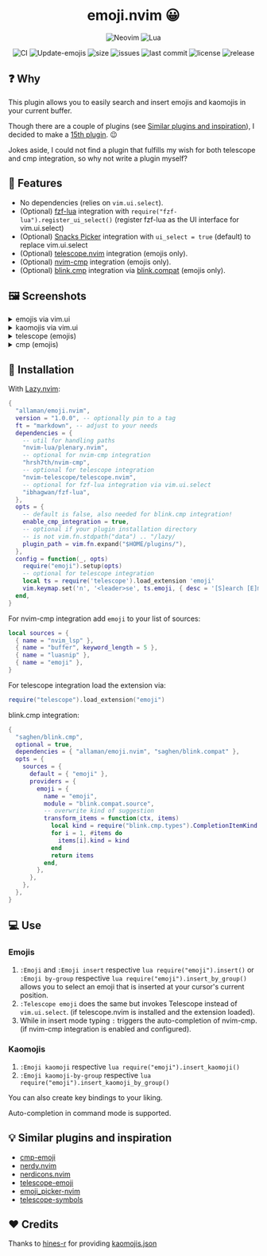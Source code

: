<h1 align="center">emoji.nvim 😀</h1>

<div align="center">
  <p>
    <img src="https://img.shields.io/badge/NeoVim-%2357A143.svg?&style=for-the-badge&logo=neovim&logoColor=white" alt="Neovim"/>
    <img src="https://img.shields.io/badge/lua-%232C2D72.svg?style=for-the-badge&logo=lua&logoColor=white" alt="Lua"/>
  </p>
</div>
<div align="center">
  <p>
    <img src="https://github.com/Allaman/emoji.nvim/actions/workflows/ci.yml/badge.svg" alt="CI"/>
    <img src="https://github.com/Allaman/emoji.nvim/actions/workflows/update-emojis.yml/badge.svg" alt="Update-emojis"/>
    <img src="https://img.shields.io/github/repo-size/Allaman/emoji.nvim" alt="size"/>
    <img src="https://img.shields.io/github/issues/Allaman/emoji.nvim.svg" alt="issues"/>
    <img src="https://img.shields.io/github/last-commit/Allaman/emoji.nvim" alt="last commit"/>
    <img src="https://img.shields.io/github/license/Allaman/emoji.nvim" alt="license"/>
    <img src="https://img.shields.io/github/v/release/Allaman/emoji.nvim?sort=semver" alt="release"/>
  </p>
</div>

## ❓ Why

This plugin allows you to easily search and insert emojis and kaomojis in your current buffer.

Though there are a couple of plugins (see [Similar plugins and inspiration](#similar-plugins-and-inspiration)), I decided to make a [15th plugin](https://xkcd.com/927/). 😉

Jokes aside, I could not find a plugin that fulfills my wish for both telescope and cmp integration, so why not write a plugin myself?

## 💫 Features

- No dependencies (relies on `vim.ui.select`).
- (Optional) [fzf-lua](https://github.com/ibhagwan/fzf-lua) integration with `require("fzf-lua").register_ui_select()` (register fzf-lua as the UI interface for vim.ui.select)
- (Optional) [Snacks Picker](https://github.com/folke/snacks.nvim/blob/main/docs/picker.md) integration with `ui_select = true` (default) to replace vim.ui.select
- (Optional) [telescope.nvim](https://github.com/nvim-telescope/telescope.nvim) integration (emojis only).
- (Optional) [nvim-cmp](https://github.com/hrsh7th/nvim-cmp) integration (emojis only).
- (Optional) [blink.cmp](https://github.com/Saghen/blink.cmp) integration via [blink.compat](https://github.com/saghen/blink.compat) (emojis only).

## 🖼️ Screenshots

<details>
<summary>emojis via vim.ui</summary

[![ui.png](https://s9.gifyu.com/images/SFndT.png)](https://gifyu.com/image/SFndT)

Please note that I use [dressing.nvim](https://github.com/stevearc/dressing.nvim) in this picture so your UI might look different!

</details>

<details>
<summary>kaomojis via vim.ui</summary

[![kaomojis.png](https://s9.gifyu.com/images/SUNSK.png)](https://gifyu.com/image/SUNSK)

Please note that I use [dressing.nvim](https://github.com/stevearc/dressing.nvim) so your UI might look different!

</details>

<details>
<summary>telescope (emojis)</summary

[![telescope.png](https://s9.gifyu.com/images/SFndw.png)](https://gifyu.com/image/SFndw)

</details>

<details>
<summary>cmp (emojis)</summary

[![cmp.png](https://s9.gifyu.com/images/SFnd3.png)](https://gifyu.com/image/SFnd3)

</details>

## 🔧 Installation

With [Lazy.nvim](https://github.com/folke/lazy.nvim):

```lua
{
  "allaman/emoji.nvim",
  version = "1.0.0", -- optionally pin to a tag
  ft = "markdown", -- adjust to your needs
  dependencies = {
    -- util for handling paths
    "nvim-lua/plenary.nvim",
    -- optional for nvim-cmp integration
    "hrsh7th/nvim-cmp",
    -- optional for telescope integration
    "nvim-telescope/telescope.nvim",
    -- optional for fzf-lua integration via vim.ui.select
    "ibhagwan/fzf-lua",
  },
  opts = {
    -- default is false, also needed for blink.cmp integration!
    enable_cmp_integration = true,
    -- optional if your plugin installation directory
    -- is not vim.fn.stdpath("data") .. "/lazy/
    plugin_path = vim.fn.expand("$HOME/plugins/"),
  },
  config = function(_, opts)
    require("emoji").setup(opts)
    -- optional for telescope integration
    local ts = require('telescope').load_extension 'emoji'
    vim.keymap.set('n', '<leader>se', ts.emoji, { desc = '[S]earch [E]moji' })
  end,
}
```

For nvim-cmp integration add `emoji` to your list of sources:

```lua
local sources = {
  { name = "nvim_lsp" },
  { name = "buffer", keyword_length = 5 },
  { name = "luasnip" },
  { name = "emoji" },
}
```

For telescope integration load the extension via:

```lua
require("telescope").load_extension("emoji")
```

blink.cmp integration:

```lua
{
  "saghen/blink.cmp",
  optional = true,
  dependencies = { "allaman/emoji.nvim", "saghen/blink.compat" },
  opts = {
    sources = {
      default = { "emoji" },
      providers = {
        emoji = {
          name = "emoji",
          module = "blink.compat.source",
          -- overwrite kind of suggestion
          transform_items = function(ctx, items)
            local kind = require("blink.cmp.types").CompletionItemKind.Text
            for i = 1, #items do
              items[i].kind = kind
            end
            return items
          end,
        },
      },
    },
  },
}
```

## 💻 Use

### Emojis

1. `:Emoji` and `:Emoji insert` respective `lua require("emoji").insert()` or `:Emoji by-group` respective `lua require("emoji").insert_by_group()` allows you to select an emoji that is inserted at your cursor's current position.
2. `:Telescope emoji` does the same but invokes Telescope instead of `vim.ui.select`. (if telescope.nvim is installed and the extension loaded).
3. While in insert mode typing `:` triggers the auto-completion of nvim-cmp. (if nvim-cmp integration is enabled and configured).

### Kaomojis

1. `:Emoji kaomoji` respective `lua require("emoji").insert_kaomoji()`
2. `:Emoji kaomoji-by-group` respective `lua require("emoji").insert_kaomoji_by_group()`

You can also create key bindings to your liking.

Auto-completion in command mode is supported.

## 💡 Similar plugins and inspiration

- [cmp-emoji](https://github.com/hrsh7th/cmp-emoji)
- [nerdy.nvim](https://github.com/2KAbhishek/nerdy.nvim)
- [nerdicons.nvim](https://github.com/nvimdev/nerdicons.nvim)
- [telescope-emoji](https://github.com/xiyaowong/telescope-emoji.nvim)
- [emoji_picker-nvim](https://github.com/WilsonOh/emoji_picker-nvim)
- [telescope-symbols](https://github.com/nvim-telescope/telescope-symbols.nvim)

## ♥️ Credits

Thanks to [hines-r](https://github.com/hines-r) for providing [kaomojis.json](https://github.com/hines-r/kaomoji-api/blob/master/src/kaomoji.json)
